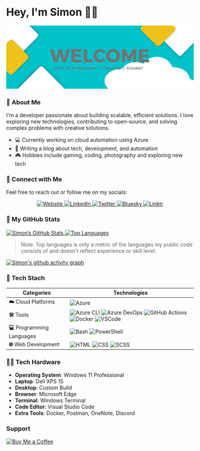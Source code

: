 # Hey, I'm Simon 🙋‍♂️
![Github Welcome Header Image](https://github.com/smoonlee/smoonlee/blob/main/github-profile-header-image-mk1.png)

### 👋 About Me
I'm a developer passionate about building scalable, efficient solutions. I love exploring new technologies, contributing to open-source, and solving complex problems with creative solutions.

- 💻 Currently working on cloud automation using Azure
- 🚀 Writing a blog about tech, development, and automation
- 🎮 Hobbies include gaming, coding, photography and exploring new tech

### 🎉 Connect with Me

Feel free to reach out or follow me on my socials:

<p align="center">
  <a href="https://blog.builtwithcaffeine.cloud/">
    <img alt="Website" src="https://img.shields.io/badge/Website-blog.builtwithcaffeine.cloud-blue?style=flat-square&logo=google-chrome">
  </a>
  <a href="https://www.linkedin.com/in/simon-john-lee/">
    <img alt="LinkedIn" src="https://img.shields.io/badge/LinkedIn-simonlee-blue?style=flat-square&logo=linkedin">
  </a>
  <a href="https://www.twitter.com/smoon_lee/">
    <img alt="Twitter" src="https://img.shields.io/badge/Twitter-smoonlee-blue?style=flat-square&logo=twitter">
  </a>
  <a href="https://bsky.app/profile/smoonlee.bsky.social">
    <img alt="Bluesky" src="https://img.shields.io/badge/Bluesky-smoonlee-blue?style=flat-square&logo=bluesky">
  </a>
  <a href="https://linktr.ee/smooney">
    <img alt="Linktr" src="https://img.shields.io/badge/linktr-smooney-blue?style=flat-square&logo=linktr">
  </a>
</p>


### 🧮 My GitHub Stats

<p></p>
<a href="https://github.com/smoonlee">
  <img align="center" src="https://github-readme-stats.vercel.app/api?username=smoonlee&show_icons=true&line_height=27&count_private=true" alt="Simon’s GitHub Stats" height=192 />
</a>
<a href="https://github.com/smoonlee">
  <img align="center" src="https://github-readme-stats.vercel.app/api/top-langs/?username=smoonlee&layout=compact&langs_count=8" alt="Top Languages" height=192 />
</a>
<p></p>

> Note: Top languages is only a metric of the languages my public code consists of and doesn't reflect experience or skill level.

[![Simon's github activity graph](https://github-readme-activity-graph.vercel.app/graph?username=smoonlee&theme=nord)](https://github.com/ashutosh00710/github-readme-activity-graph)

### 🧰 Tech Stach

| **Categories**            | **Technologies**                                        |
|-------------------------|---------------------------------------------------------------|
| **☁️** Cloud Platforms   | ![Azure](https://img.shields.io/badge/Azure-0078D4?style=flat-square&logo=microsoftazure) |
| **🛠️** Tools             | ![Azure CLI](https://img.shields.io/badge/Azure%20CLI-0089D6?style=flat-square&logo=azuredevops) ![Azure DevOps](https://img.shields.io/badge/Azure%20DevOps-0078D4?style=flat-square&logo=azuredevops) ![GitHub Actions](https://img.shields.io/badge/GitHub%20Actions-2088FF?style=flat-square&logo=githubactions) ![Docker](https://img.shields.io/badge/Docker-2496ED?style=flat-square&logo=docker) ![VSCode](https://img.shields.io/badge/VSCode-007ACC?style=flat-square&logo=visualstudiocode) |
| **💻** Programming Languages | ![Bash](https://img.shields.io/badge/Bash-4EAA25?style=flat-square&logo=gnubash) ![PowerShell](https://img.shields.io/badge/PowerShell-5391FE?style=flat-square&logo=powershell) |
| **🌐** Web Development   | ![HTML](https://img.shields.io/badge/HTML-E34F26?style=flat-square&logo=html5) ![CSS](https://img.shields.io/badge/CSS-1572B6?style=flat-square&logo=css3) ![SCSS](https://img.shields.io/badge/SCSS-CC6699?style=flat-square&logo=sass) |

### 👨‍💻 Tech Hardware

 - **Operating System**: Windows 11 Professional
 - **Laptop**: Dell XPS 15
 - **Desktop**: Custom Build
 - **Browser**: Microsoft Edge
 - **Terminal**: Windows Terminal
 - **Code Editor**: Visual Studio Code
 - **Extra Tools**: Docker, Postman, OneNote, Discord

### Support 

[![Buy Me a Coffee](https://img.buymeacoffee.com/button-api/?text=Buy%20Me%20A%20Coffee&emoji=&slug=smoon_lee&button_colour=FF813F&font_colour=ffffff&font_family=Cookie&outline_colour=ffffff&coffee_colour=ffffff)](https://www.buymeacoffee.com/smoonlee)


